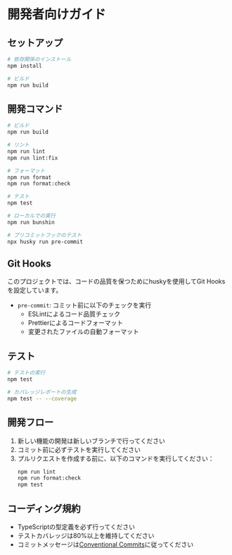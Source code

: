 # 開発者向けガイド

## セットアップ

```bash
# 依存関係のインストール
npm install

# ビルド
npm run build
```

## 開発コマンド

```bash
# ビルド
npm run build

# リント
npm run lint
npm run lint:fix

# フォーマット
npm run format
npm run format:check

# テスト
npm test

# ローカルでの実行
npm run bunshin

# プリコミットフックのテスト
npx husky run pre-commit
```

## Git Hooks

このプロジェクトでは、コードの品質を保つためにhuskyを使用してGit Hooksを設定しています。

- `pre-commit`: コミット前に以下のチェックを実行
  - ESLintによるコード品質チェック
  - Prettierによるコードフォーマット
  - 変更されたファイルの自動フォーマット

## テスト

```bash
# テストの実行
npm test

# カバレッジレポートの生成
npm test -- --coverage
```

## 開発フロー

1. 新しい機能の開発は新しいブランチで行ってください
2. コミット前に必ずテストを実行してください
3. プルリクエストを作成する前に、以下のコマンドを実行してください：
   ```bash
   npm run lint
   npm run format:check
   npm test
   ```

## コーディング規約

- TypeScriptの型定義を必ず行ってください
- テストカバレッジは80%以上を維持してください
- コミットメッセージは[Conventional Commits](https://www.conventionalcommits.org/)に従ってください 